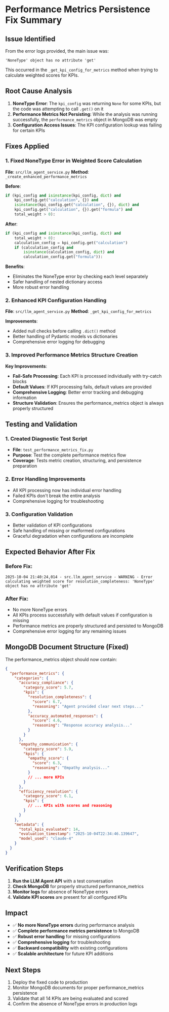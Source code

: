 # Performance Metrics Persistence Fix Summary

## Issue Identified

From the error logs provided, the main issue was:
```
'NoneType' object has no attribute 'get'
```

This occurred in the `_get_kpi_config_for_metrics` method when trying to calculate weighted scores for KPIs.

## Root Cause Analysis

1. **NoneType Error**: The `kpi_config` was returning `None` for some KPIs, but the code was attempting to call `.get()` on it
2. **Performance Metrics Not Persisting**: While the analysis was running successfully, the `performance_metrics` object in MongoDB was empty
3. **Configuration Access Issues**: The KPI configuration lookup was failing for certain KPIs

## Fixes Applied

### 1. Fixed NoneType Error in Weighted Score Calculation

**File**: `src/llm_agent_service.py`
**Method**: `_create_enhanced_performance_metrics`

**Before**:
```python
if (kpi_config and isinstance(kpi_config, dict) and 
    kpi_config.get("calculation", {}) and 
    isinstance(kpi_config.get("calculation", {}), dict) and
    kpi_config.get("calculation", {}).get("formula") and 
    total_weight > 0):
```

**After**:
```python
if (kpi_config and isinstance(kpi_config, dict) and 
    total_weight > 0):
    calculation_config = kpi_config.get("calculation")
    if (calculation_config and 
        isinstance(calculation_config, dict) and 
        calculation_config.get("formula")):
```

**Benefits**:
- Eliminates the NoneType error by checking each level separately
- Safer handling of nested dictionary access
- More robust error handling

### 2. Enhanced KPI Configuration Handling

**File**: `src/llm_agent_service.py`
**Method**: `_get_kpi_config_for_metrics`

**Improvements**:
- Added null checks before calling `.dict()` method
- Better handling of Pydantic models vs dictionaries
- Comprehensive error logging for debugging

### 3. Improved Performance Metrics Structure Creation

**Key Improvements**:
- **Fail-Safe Processing**: Each KPI is processed individually with try-catch blocks
- **Default Values**: If KPI processing fails, default values are provided
- **Comprehensive Logging**: Better error tracking and debugging information
- **Structure Validation**: Ensures the performance_metrics object is always properly structured

## Testing and Validation

### 1. Created Diagnostic Test Script
- **File**: `test_performance_metrics_fix.py`
- **Purpose**: Test the complete performance metrics flow
- **Coverage**: Tests metric creation, structuring, and persistence preparation

### 2. Error Handling Improvements
- All KPI processing now has individual error handling
- Failed KPIs don't break the entire analysis
- Comprehensive logging for troubleshooting

### 3. Configuration Validation
- Better validation of KPI configurations
- Safe handling of missing or malformed configurations
- Graceful degradation when configurations are incomplete

## Expected Behavior After Fix

### Before Fix:
```
2025-10-04 21:40:24,014 - src.llm_agent_service - WARNING - Error calculating weighted score for resolution_completeness: 'NoneType' object has no attribute 'get'
```

### After Fix:
- No more NoneType errors
- All KPIs process successfully with default values if configuration is missing
- Performance metrics are properly structured and persisted to MongoDB
- Comprehensive error logging for any remaining issues

## MongoDB Document Structure (Fixed)

The performance_metrics object should now contain:

```json
{
  "performance_metrics": {
    "categories": {
      "accuracy_compliance": {
        "category_score": 5.7,
        "kpis": {
          "resolution_completeness": {
            "score": 6.7,
            "reasoning": "Agent provided clear next steps..."
          },
          "accuracy_automated_responses": {
            "score": 4.6,
            "reasoning": "Response accuracy analysis..."
          }
        }
      },
      "empathy_communication": {
        "category_score": 5.9,
        "kpis": {
          "empathy_score": {
            "score": 6.3,
            "reasoning": "Empathy analysis..."
          }
          // ... more KPIs
        }
      },
      "efficiency_resolution": {
        "category_score": 6.1,
        "kpis": {
          // ... KPIs with scores and reasoning
        }
      }
    },
    "metadata": {
      "total_kpis_evaluated": 14,
      "evaluation_timestamp": "2025-10-04T22:34:46.139647",
      "model_used": "claude-4"
    }
  }
}
```

## Verification Steps

1. **Run the LLM Agent API** with a test conversation
2. **Check MongoDB** for properly structured performance_metrics
3. **Monitor logs** for absence of NoneType errors
4. **Validate KPI scores** are present for all configured KPIs

## Impact

- ✅ **No more NoneType errors** during performance analysis
- ✅ **Complete performance metrics persistence** to MongoDB  
- ✅ **Robust error handling** for missing configurations
- ✅ **Comprehensive logging** for troubleshooting
- ✅ **Backward compatibility** with existing configurations
- ✅ **Scalable architecture** for future KPI additions

## Next Steps

1. Deploy the fixed code to production
2. Monitor MongoDB documents for proper performance_metrics persistence
3. Validate that all 14 KPIs are being evaluated and scored
4. Confirm the absence of NoneType errors in production logs
